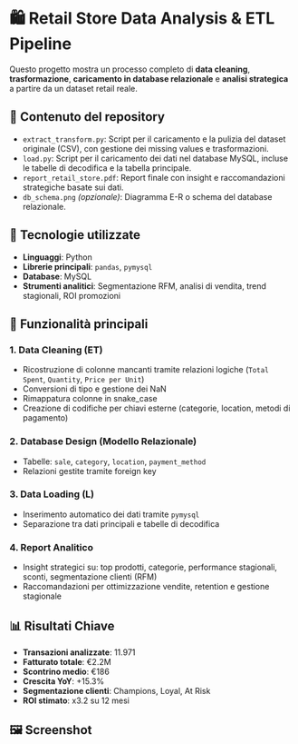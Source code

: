# 🛍️ Retail Store Data Analysis & ETL Pipeline

Questo progetto mostra un processo completo di **data cleaning**, **trasformazione**, **caricamento in database relazionale** e **analisi strategica** a partire da un dataset retail reale.

## 📂 Contenuto del repository

- `extract_transform.py`: Script per il caricamento e la pulizia del dataset originale (CSV), con gestione dei missing values e trasformazioni.
- `load.py`: Script per il caricamento dei dati nel database MySQL, incluse le tabelle di decodifica e la tabella principale.
- `report_retail_store.pdf`: Report finale con insight e raccomandazioni strategiche basate sui dati.
- `db_schema.png` *(opzionale)*: Diagramma E-R o schema del database relazionale.

## 🧰 Tecnologie utilizzate

- **Linguaggi**: Python
- **Librerie principali**: `pandas`, `pymysql`
- **Database**: MySQL
- **Strumenti analitici**: Segmentazione RFM, analisi di vendita, trend stagionali, ROI promozioni

## 🧪 Funzionalità principali

### 1. Data Cleaning (ET)
- Ricostruzione di colonne mancanti tramite relazioni logiche (`Total Spent`, `Quantity`, `Price per Unit`)
- Conversioni di tipo e gestione dei NaN
- Rimappatura colonne in snake_case
- Creazione di codifiche per chiavi esterne (categorie, location, metodi di pagamento)

### 2. Database Design (Modello Relazionale)
- Tabelle: `sale`, `category`, `location`, `payment_method`
- Relazioni gestite tramite foreign key

### 3. Data Loading (L)
- Inserimento automatico dei dati tramite `pymysql`
- Separazione tra dati principali e tabelle di decodifica

### 4. Report Analitico
- Insight strategici su: top prodotti, categorie, performance stagionali, sconti, segmentazione clienti (RFM)
- Raccomandazioni per ottimizzazione vendite, retention e gestione stagionale

## 📊 Risultati Chiave

- **Transazioni analizzate**: 11.971  
- **Fatturato totale**: €2.2M  
- **Scontrino medio**: €186  
- **Crescita YoY**: +15.3%  
- **Segmentazione clienti**: Champions, Loyal, At Risk  
- **ROI stimato**: x3.2 su 12 mesi

## 🖼️ Screenshot


